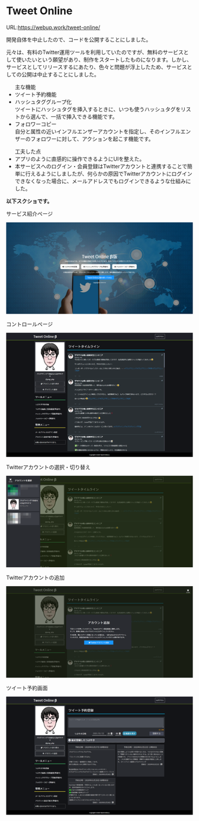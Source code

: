 # Tweet Online
<p>URL:<a href="https://webup.work/tweet-online/" target="_blank">https://webup.work/tweet-online/</a></p>
<p>開発自体を中止したので、コードを公開することにしました。</p>
<p>元々は、有料のTwitter運用ツールを利用していたのですが、無料のサービスとして使いたいという願望があり、制作をスタートしたものになります。しかし、サービスとしてリリースするにあたり、色々と問題が浮上したため、サービスとしての公開は中止することにしました。</p>

<ul>主な機能
  <li>ツイート予約機能</li>
  <li>
    ハッシュタググループ化<br/>
    ツイートにハッシュタグを挿入するときに、いつも使うハッシュタグをリストから選んで、一括で挿入できる機能です。
  </li>
  <li>
    フォロワーコピー<br/>
    自分と属性の近いインフルエンザーアカウントを指定し、そのインフルエンザーのフォロワーに対して、アクションを起こす機能です。
  </li>
</ul>

<ul>工夫した点
  <li>アプリのように直感的に操作できるようにUIを整えた。</li>
  <li>本サービスへのログイン・会員登録はTwitterアカウントと連携することで簡単に行えるようにしましたが、何らかの原因でTwitterアカウントにログインできなくなった場合に、メールアドレスでもログインできるような仕組みにした。</li>
</ul>

<strong>以下スクショです。</strong>
<p>サービス紹介ページ</p>
<img src="./sys/img/top-page.jpg" alt="サービス紹介ページ" />
<p>コントロールページ</p>
<img src="./sys/img/home-ui.png" alt="コントロールページ" />
<p>Twitterアカウントの選択・切り替え</p>
<img src="./sys/img/accounts-set.png" alt="Twitterアカウントの選択・切り替え" />
<p>Twitterアカウントの追加</p>
<img src="./sys/img/add-account.png" alt="Twitterアカウントの追加" />
<p>ツイート予約画面</p>
<img src="./sys/img/tweet-ui.png" alt="ツイート予約画面" />
